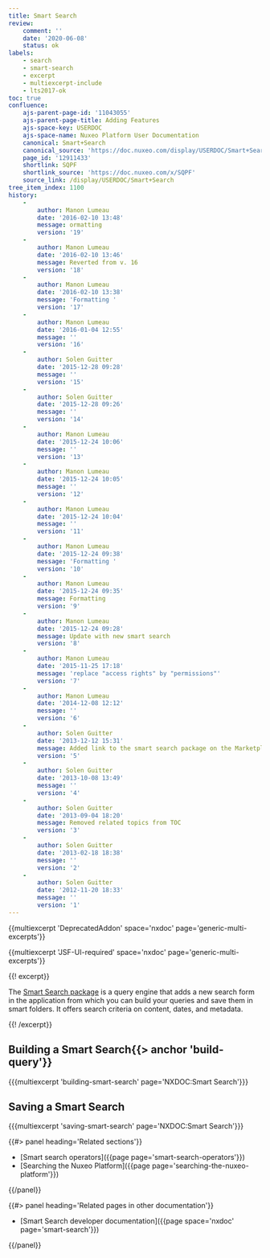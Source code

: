 ```yaml
---
title: Smart Search
review:
    comment: ''
    date: '2020-06-08'
    status: ok
labels:
    - search
    - smart-search
    - excerpt
    - multiexcerpt-include
    - lts2017-ok
toc: true
confluence:
    ajs-parent-page-id: '11043055'
    ajs-parent-page-title: Adding Features
    ajs-space-key: USERDOC
    ajs-space-name: Nuxeo Platform User Documentation
    canonical: Smart+Search
    canonical_source: 'https://doc.nuxeo.com/display/USERDOC/Smart+Search'
    page_id: '12911433'
    shortlink: SQPF
    shortlink_source: 'https://doc.nuxeo.com/x/SQPF'
    source_link: /display/USERDOC/Smart+Search
tree_item_index: 1100
history:
    -
        author: Manon Lumeau
        date: '2016-02-10 13:48'
        message: ormatting
        version: '19'
    -
        author: Manon Lumeau
        date: '2016-02-10 13:46'
        message: Reverted from v. 16
        version: '18'
    -
        author: Manon Lumeau
        date: '2016-02-10 13:38'
        message: 'Formatting '
        version: '17'
    -
        author: Manon Lumeau
        date: '2016-01-04 12:55'
        message: ''
        version: '16'
    -
        author: Solen Guitter
        date: '2015-12-28 09:28'
        message: ''
        version: '15'
    -
        author: Solen Guitter
        date: '2015-12-28 09:26'
        message: ''
        version: '14'
    -
        author: Manon Lumeau
        date: '2015-12-24 10:06'
        message: ''
        version: '13'
    -
        author: Manon Lumeau
        date: '2015-12-24 10:05'
        message: ''
        version: '12'
    -
        author: Manon Lumeau
        date: '2015-12-24 10:04'
        message: ''
        version: '11'
    -
        author: Manon Lumeau
        date: '2015-12-24 09:38'
        message: 'Formatting '
        version: '10'
    -
        author: Manon Lumeau
        date: '2015-12-24 09:35'
        message: Formatting
        version: '9'
    -
        author: Manon Lumeau
        date: '2015-12-24 09:28'
        message: Update with new smart search
        version: '8'
    -
        author: Manon Lumeau
        date: '2015-11-25 17:18'
        message: 'replace "access rights" by "permissions"'
        version: '7'
    -
        author: Manon Lumeau
        date: '2014-12-08 12:12'
        message: ''
        version: '6'
    -
        author: Solen Guitter
        date: '2013-12-12 15:31'
        message: Added link to the smart search package on the Marketplace
        version: '5'
    -
        author: Solen Guitter
        date: '2013-10-08 13:49'
        message: ''
        version: '4'
    -
        author: Solen Guitter
        date: '2013-09-04 18:20'
        message: Removed related topics from TOC
        version: '3'
    -
        author: Solen Guitter
        date: '2013-02-18 18:38'
        message: ''
        version: '2'
    -
        author: Solen Guitter
        date: '2012-11-20 18:33'
        message: ''
        version: '1'
---
```


{{multiexcerpt 'DeprecatedAddon' space='nxdoc' page='generic-multi-excerpts'}}

{{multiexcerpt 'JSF-UI-required' space='nxdoc' page='generic-multi-excerpts'}}

{{! excerpt}}

The [Smart Search package](https://connect.nuxeo.com/nuxeo/site/marketplace/package/nuxeo-platform-smart-search) is a query engine that adds a new search form in the application from which you can build your queries and save them in smart folders. It offers search criteria on content, dates, and metadata.

{{! /excerpt}}

## Building a Smart Search{{> anchor 'build-query'}}

{{{multiexcerpt 'building-smart-search' page='NXDOC:Smart Search'}}}

## Saving a Smart Search

{{{multiexcerpt 'saving-smart-search' page='NXDOC:Smart Search'}}}

<div class="row" data-equalizer data-equalize-on="medium">
<div class="column medium-6">
{{#> panel heading='Related sections'}}

- [Smart search operators]({{page page='smart-search-operators'}})
- [Searching the Nuxeo Platform]({{page page='searching-the-nuxeo-platform'}})

{{/panel}}</div><div class="column medium-6">{{#> panel heading='Related pages in other documentation'}}

- [Smart Search developer documentation]({{page space='nxdoc' page='smart-search'}})

{{/panel}}</div></div>
